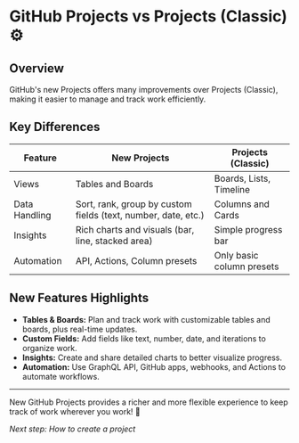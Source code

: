 # GitHub Projects vs Projects (Classic) ⚙️

## Overview
GitHub's new Projects offers many improvements over Projects (Classic), making it easier to manage and track work efficiently.

## Key Differences

| Feature          | New Projects         | Projects (Classic)           |
|------------------|---------------------|-----------------------------|
| Views            | Tables and Boards    | Boards, Lists, Timeline      |
| Data Handling    | Sort, rank, group by custom fields (text, number, date, etc.) | Columns and Cards            |
| Insights         | Rich charts and visuals (bar, line, stacked area)          | Simple progress bar          |
| Automation       | API, Actions, Column presets                              | Only basic column presets    |

## New Features Highlights

- **Tables & Boards:** Plan and track work with customizable tables and boards, plus real-time updates.
- **Custom Fields:** Add fields like text, number, date, and iterations to organize work.
- **Insights:** Create and share detailed charts to better visualize progress.
- **Automation:** Use GraphQL API, GitHub apps, webhooks, and Actions to automate workflows.

---

New GitHub Projects provides a richer and more flexible experience to keep track of work wherever you work! 🚀

_Next step: How to create a project_
